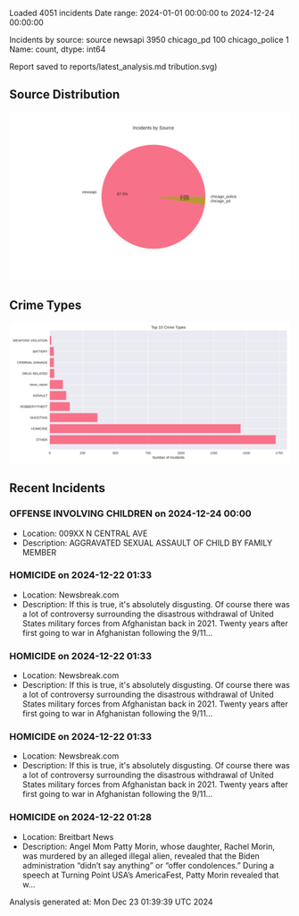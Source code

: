 
Loaded 4051 incidents
Date range: 2024-01-01 00:00:00 to 2024-12-24 00:00:00

Incidents by source:
source
newsapi           3950
chicago_pd         100
chicago_police       1
Name: count, dtype: int64

Report saved to reports/latest_analysis.md
tribution.svg)

## Source Distribution
![Source Distribution](images/source_distribution.svg)

## Crime Types
![Crime Types](images/crime_types.svg)

## Recent Incidents

### OFFENSE INVOLVING CHILDREN on 2024-12-24 00:00
- Location: 009XX N CENTRAL AVE
- Description: AGGRAVATED SEXUAL ASSAULT OF CHILD BY FAMILY MEMBER


### HOMICIDE on 2024-12-22 01:33
- Location: Newsbreak.com
- Description: If this is true, it's absolutely disgusting. Of course there was a lot of controversy surrounding the disastrous withdrawal of United States military forces from Afghanistan back in 2021. Twenty years after first going to war in Afghanistan following the 9/11…


### HOMICIDE on 2024-12-22 01:33
- Location: Newsbreak.com
- Description: If this is true, it's absolutely disgusting. Of course there was a lot of controversy surrounding the disastrous withdrawal of United States military forces from Afghanistan back in 2021. Twenty years after first going to war in Afghanistan following the 9/11…


### HOMICIDE on 2024-12-22 01:33
- Location: Newsbreak.com
- Description: If this is true, it's absolutely disgusting. Of course there was a lot of controversy surrounding the disastrous withdrawal of United States military forces from Afghanistan back in 2021. Twenty years after first going to war in Afghanistan following the 9/11…


### HOMICIDE on 2024-12-22 01:28
- Location: Breitbart News
- Description: Angel Mom Patty Morin, whose daughter, Rachel Morin, was murdered by an alleged illegal alien, revealed that the Biden administration “didn’t say anything” or “offer condolences.” During a speech at Turning Point USA’s AmericaFest, Patty Morin revealed that w…

Analysis generated at: Mon Dec 23 01:39:39 UTC 2024
